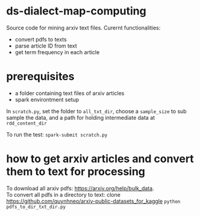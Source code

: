 # ds-dialect-map-computing

Source code for mining arxiv text files.  Curernt functionalities:
- convert pdfs to texts
- parse article ID from text
- get term frequency in each article


# prerequisites
- a folder containing text files of arxiv articles
- spark environtment setup

In `scratch.py`, set the folder to `all_txt_dir`, choose a `sample_size` to sub sample the data, and a path for holding intermediate data at `rdd_content_dir`

To run the test:
`spark-submit scratch.py`

# how to get arxiv articles and convert them to text for processing
To download all arxiv pdfs: https://arxiv.org/help/bulk_data.  
To convert all pdfs in a directory to text:
clone https://github.com/quynhneo/arxiv-public-datasets_for_kaggle
`python pdfs_to_dir_txt_dir.py`
